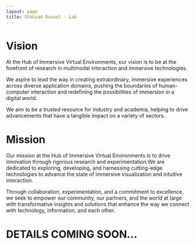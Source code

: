 ```yaml
---
layout: page
title: Shahzad Rasool - Lab
---
```

# Vision 
At the Hub of Immersive Virtual Environments, our vision is to be at the forefront of research in multimodal interaction and immersive technologies.  

We aspire to lead the way in creating extraordinary, immersive experiences across diverse application domains, pushing the boundaries of human-computer interaction and redefining the possibilities of immersion in a digital world.  

We aim to be a trusted resource for industry and academia, helping to drive advancements that have a tangible impact on a variety of sectors.  

# Mission
Our mission at the Hub of Immersive Virtual Environments is to drive innovation through rigorous research and experimentation.We are dedicated to exploring, developing, and harnessing cutting-edge technologies to advance the state of immersive visualization and intuitive interaction.  

Through collaboration, experimentation, and a commitment to excellence, we seek to empower our community, our partners, and the world at large with transformative insights and solutions that enhance the way we connect with technology, information, and each other.

# DETAILS COMING SOON...
